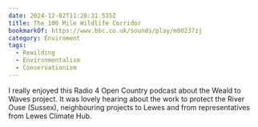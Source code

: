 ```yaml
---
date: 2024-12-02T11:28:31.535Z
title: The 100 Mile Wildlife Corridor
bookmarkOf: https://www.bbc.co.uk/sounds/play/m00237zj
category: Enviroment
tags:
  - Rewilding
  - Environmentalism
  - Conservationism
---
```


I really enjoyed this Radio 4 Open Country podcast about the Weald to Waves project. It was lovely hearing about the work to protect the River Ouse (Sussex), neighbouring projects to Lewes and from representatives from Lewes Climate Hub.
